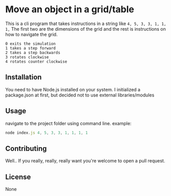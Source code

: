 # Move an object in a grid/table

This is a cli program that takes instructions in a string like ```4, 5, 3, 3, 1, 1, 1,```
The first two are the dimensions of the grid and the rest is instructions on how to navigate the grid.

```
0 exits the simulation
1 takes a step forward
2 takes a step backwards
3 rotates clockwise
4 rotates counter clockwise
```

## Installation

You need to have Node.js installed on your system.
I initialized a package.json at first, but decided not to use external libraries/modules

## Usage

navigate to the project folder using command line.
example:
```javascript
node index.js 4, 5, 3, 3, 1, 1, 1, 1
```

## Contributing
Well.. If you really, really, really want you're welcome to open a pull request.

## License
None